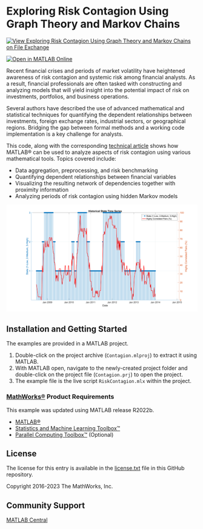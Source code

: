 # Exploring Risk Contagion Using Graph Theory and Markov Chains

[![View Exploring Risk Contagion Using Graph Theory and Markov Chains on File Exchange](https://www.mathworks.com/matlabcentral/images/matlab-file-exchange.svg)](https://www.mathworks.com/matlabcentral/fileexchange/57046-exploring-risk-contagion-using-graph-theory-markov-chains)

[![Open in MATLAB Online](https://www.mathworks.com/images/responsive/global/open-in-matlab-online.svg)](https://matlab.mathworks.com/open/github/v1?repo=mathworks/exploring-risk-contagion-using-graph-theory-and-markov-chains&file=RiskContagion.mlx)

Recent financial crises and periods of market volatility have heightened awareness of risk contagion and systemic risk among financial analysts. As a result, financial professionals are often tasked with constructing and analyzing models that will yield insight into the potential impact of risk on investments, portfolios, and business operations.

Several authors have described the use of advanced mathematical and statistical techniques for quantifying the dependent relationships between investments, foreign exchange rates, industrial sectors, or geographical regions. Bridging the gap between formal methods and a working code implementation is a key challenge for analysts.

This code, along with the corresponding [technical article](https://uk.mathworks.com/company/newsletters/articles/exploring-risk-contagion-using-graph-theory-and-markov-chains.html) shows how MATLAB&reg; can be used to analyze aspects of risk contagion using various mathematical tools. Topics covered include:

* Data aggregation, preprocessing, and risk benchmarking
* Quantifying dependent relationships between financial variables
* Visualizing the resulting network of dependencies together with proximity information
* Analyzing periods of risk contagion using hidden Markov models

![](HistoricalMarkovChain.png)

## Installation and Getting Started
The examples are provided in a MATLAB project.
1. Double-click on the project archive (`Contagion.mlproj`) to extract it using MATLAB.
2. With MATLAB open, navigate to the newly-created project folder and double-click on the project file (`Contagion.prj`) to open the project.
3. The example file is the live script `RiskContagion.mlx` within the project.

### [MathWorks&reg;](https://www.mathworks.com) Product Requirements

This example was updated using MATLAB release R2022b.
- [MATLAB&reg;](https://www.mathworks.com/products/matlab.html)
- [Statistics and Machine Learning Toolbox&trade;](https://www.mathworks.com/products/statistics.html)
- [Parallel Computing Toolbox&trade;](https://www.mathworks.com/products/parallel-computing.html) (Optional)

## License
The license for this entry is available in the [license.txt](license.txt) file in this GitHub repository.

Copyright 2016-2023 The MathWorks, Inc.

## Community Support
[MATLAB Central](https://www.mathworks.com/matlabcentral)
